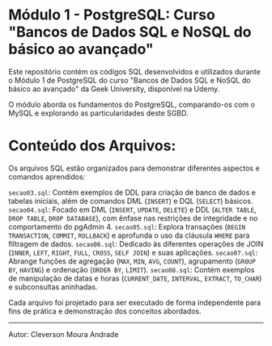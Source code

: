 # Módulo 1 - PostgreSQL: Curso "Bancos de Dados SQL e NoSQL do básico ao avançado"

Este repositório contém os códigos SQL desenvolvidos e utilizados durante o Módulo 1 de PostgreSQL do curso "Bancos de Dados SQL e NoSQL do básico ao avançado" da Geek University, disponível na Udemy.

O módulo aborda os fundamentos do PostgreSQL, comparando-os com o MySQL e explorando as particularidades deste SGBD.

# Conteúdo dos Arquivos:

Os arquivos SQL estão organizados para demonstrar diferentes aspectos e comandos aprendidos:

`secao03.sql`: Contém exemplos de DDL para criação de banco de dados e tabelas iniciais, além de comandos DML (`INSERT`) e DQL (`SELECT`) básicos.
`secao04.sql`: Focado em DML (`INSERT`, `UPDATE`, `DELETE`) e DDL (`ALTER TABLE`, `DROP TABLE`, `DROP DATABASE`), com ênfase nas restrições de integridade e no comportamento do pgAdmin 4.
`secao05.sql`: Explora transações (`BEGIN TRANSACTION`, `COMMIT`, `ROLLBACK`) e aprofunda o uso da cláusula `WHERE` para filtragem de dados.
`secao06.sql`: Dedicado às diferentes operações de JOIN (`INNER`, `LEFT`, `RIGHT`, `FULL`, `CROSS`, `SELF JOIN`) e suas aplicações.
`secao07.sql`: Abrange funções de agregação (`MAX`, `MIN`, `AVG`, `COUNT`), agrupamento (`GROUP BY`, `HAVING`) e ordenação (`ORDER BY`, `LIMIT`).
`secao08.sql`: Contém exemplos de manipulação de datas e horas (`CURRENT_DATE`, `INTERVAL`, `EXTRACT`, `TO_CHAR`) e subconsultas aninhadas.

Cada arquivo foi projetado para ser executado de forma independente para fins de prática e demonstração dos conceitos abordados.

---

Autor: Cleverson Moura Andrade
